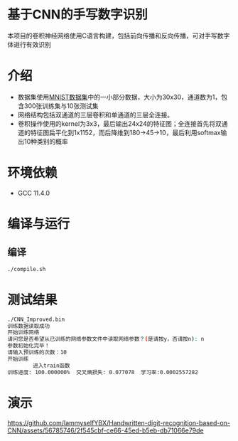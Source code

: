 # 基于CNN的手写数字识别
本项目的卷积神经网络使用C语言构建，包括前向传播和反向传播，可对手写数字体进行有效识别

# 介绍
* 数据集使用[MNIST数据集](http://yann.lecun.com/exdb/mnist/)中的一小部分数据，大小为30x30，通道数为1，包含300张训练集与10张测试集
* 网络结构包括双通道的三层卷积和单通道的三层全连接。
* 卷积操作使用的kernel为3x3，最后输出24x24的特征图；全连接首先将双通道的特征图扁平化到1x1152，而后降维到180->45->10，最后利用softmax输出10种类别的概率

# 环境依赖
* GCC 11.4.0

# 编译与运行
## 编译
```bash
./compile.sh
```
# 测试结果
```bash
./CNN_Improved.bin
训练数据读取成功
开始训练网络
请问您是否希望从已训练的网络参数文件中读取网络参数？(是请按y，否请按n): n
参数初始化完毕！
请输入预训练的次数：10
开始训练
        进入train函数
训练进度: 100.000000%  交叉熵损失: 0.077078  学习率:0.0002557282
```

# 演示
https://github.com/IammyselfYBX/Handwritten-digit-recognition-based-on-CNN/assets/56785746/2f545cbf-ce66-45ed-b5eb-db71066e79de

